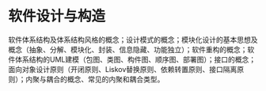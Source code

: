 
# 软件设计与构造

软件体系结构及体系结构风格的概念；设计模式的概念；模块化设计的基本思想及概念（抽象、分解、模块化、封装、信息隐藏、功能独立）；软件重构的概念；软件体系结构的UML建模（包图、类图、构件图、顺序图、部署图）；接口的概念；面向对象设计原则（开闭原则、Liskov替换原则、依赖转置原则、接口隔离原则）；内聚与耦合的概念、常见的内聚和耦合类型。